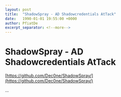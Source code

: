 ```yaml
---
layout: post
title:  "ShadowSpray - AD Shadowcredentials AtTack"
date:   1990-01-01 19:55:00 +0000
author: PfiatDe
excerpt_separator: <!--more-->
---
```


# ShadowSpray - AD Shadowcredentials AtTack

[https://github.com/Dec0ne/ShadowSpray/](https://github.com/Dec0ne/ShadowSpray/)

...
<!--more-->
